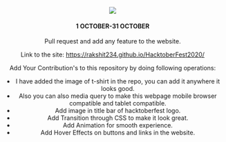 <p align="center">
    <a href="https://hacktoberfest.digitalocean.com/" target="_blank">
    	<img src="https://hacktoberfest.digitalocean.com/assets/HF-full-logo-b05d5eb32b3f3ecc9b2240526104cf4da3187b8b61963dd9042fdc2536e4a76c.svg" >
    </a>
</p>
<center><h4>1 OCTOBER-31 OCTOBER</h4><center>
Pull request and add any feature to the website.

Link to the site: https://rakshit234.github.io/HacktoberFest2020/

Add Your Contribution's to this repository by doing following operations:
- I have added the image of t-shirt in the repo, you can add it anywhere it looks good.
- Also you can also media query to make this webpage mobile browser compatible and tablet compatible.
- Add image in title bar of hacktoberfest logo.
- Add Transition through CSS to make it look great.
- Add Animation for smooth experience.
- Add Hover Effects on buttons and links in the website.
